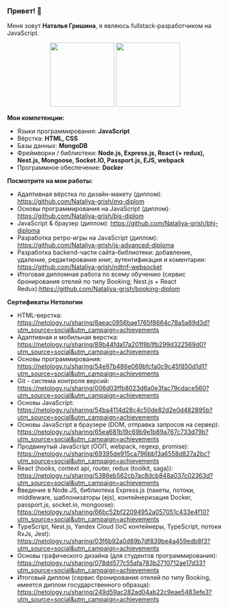 ### Привет! 👋

Меня зовут **Наталья Гришина**, я являюсь fullstack-разработчиком на JavaScript. 

<p align='center'>
   <a href="https://github-readme-stats.vercel.app/api?username=Nataliya-grish&show_icons=true&count_private=true"><img
           height=150
           src="https://github-readme-stats.vercel.app/api?username=Nataliya-grish&show_icons=true&count_private=true"/></a>
   <a href="https://github.com/Nataliya-grish/github-readme-stats"><img height=150
                                                                  src="https://github-readme-stats.vercel.app/api/top-langs/?username=Nataliya-grish&layout=compact"/></a>
</p>




**Мои компетенции:**

- Языки программирования: **JavaScript**
- Вёрстка: **HTML, CSS**
- Базы данных: **MongoDB**
- Фреймворки / библиотеки: **Node.js, Express.js, React (+ redux), Nest.js, Mongoose, Socket.IO, Passport.js, EJS, webpack**
- Программное обеспечение: **Docker**

 
**Посмотрите на мои работы:**
- Адаптивная вёрстка по дизайн-макету (диплом): https://github.com/Nataliya-grish/mq-diplom
- Основы программирования на JavaScript (диплом): https://github.com/Nataliya-grish/bjs-diplom
- JavaScript & браузер (диплом): https://github.com/Nataliya-grish/bhj-diploma
- Разработка ретро-игры на JavaScript (диплом): https://github.com/Nataliya-grish/js-advanced-diploma
- Разработка backend-части сайта-библиотеки: добавление, удаление, редактирование книг, аутентификация и коментарии: https://github.com/Nataliya-grish/ndtnf-websocket
- Итоговая дипломная работа по всему обучению (сервис бронирования отелей по типу Booking; Nest.js + React Redux):https://github.com/Nataliya-grish/booking-diplom


**Сертификаты Нетологии** 
- HTML-верстка: https://netology.ru/sharing/8aeac0956bae1765f8664c78a5a89d3d?utm_source=social&utm_campaign=achievements
- Адаптивная и мобильная верстка: https://netology.ru/sharing/89b44fda17a201f8b1fb299d322569d0?utm_source=social&utm_campaign=achievements
- Основы программирования: https://netology.ru/sharing/54e97b486e069bfcfa0c9c45f850d1d1?utm_source=social&utm_campaign=achievements
- Git - система контроля версий: https://netology.ru/sharing/006d03ffb8023d6a0e3fac79cdace560?utm_source=social&utm_campaign=achievements
- Основы JavaScript: https://netology.ru/sharing/54ba4114d28c4c50de82d2e0d482895b?utm_source=social&utm_campaign=achievements
- Основы JavaScript в браузере (DOM, отправка запросов на сервер): https://netology.ru/sharing/65ea681b19c69b9e1b89a767c733d79b?utm_source=social&utm_campaign=achievements
- Продвинутый JavaScript (ООП, webpack, regexp, promise): https://netology.ru/sharing/69395de915ca796bb13a6558d827a2bc?utm_source=social&utm_campaign=achievements
- React (hooks, context api, router, redux (toolkit, saga)): https://netology.ru/sharing/5386eb562cb7ac8dcb848a037c02363d?utm_source=social&utm_campaign=achievements
- Введение в Node.JS, библиотека Express.js (пакеты, потоки, middleware, шаблонизаторы (ejs), контейнеризация Docker, passport.js, socket.io, mongoose): https://netology.ru/sharing/66bc52bf22094952a057051c433e4f10?utm_source=social&utm_campaign=achievements
- TypeScript, Nest.js, Yandex Cloud (IoC контейнеры, TypeScript, потоки RxJs, Jest): https://netology.ru/sharing/03f6b92a0d89b7df839be4a459edb8f3?utm_source=social&utm_campaign=achievements
- Основы графического дизайна (для студентов программирования): https://netology.ru/sharing/078dd577c55afa783b2710712ae17d33?utm_source=social&utm_campaign=achievements
- Итоговый диплом (сервис бронирования отелей по типу Booking, имеется диплом государственного образца): https://netology.ru/sharing/249d59ac282ad04ab22c9eae5483efe3?utm_source=social&utm_campaign=achievements
